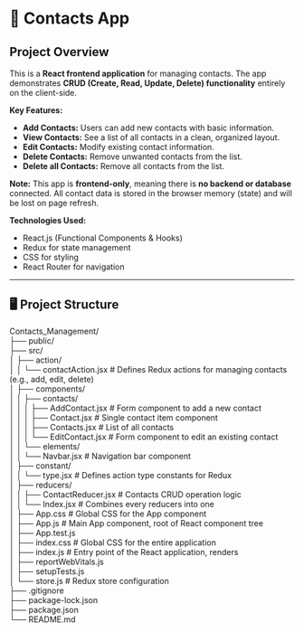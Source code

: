 # 📇 Contacts App

## Project Overview

This is a **React frontend application** for managing contacts. The app demonstrates **CRUD (Create, Read, Update, Delete) functionality** entirely on the client-side.  

**Key Features:**
- **Add Contacts:** Users can add new contacts with basic information.  
- **View Contacts:** See a list of all contacts in a clean, organized layout.  
- **Edit Contacts:** Modify existing contact information.  
- **Delete Contacts:** Remove unwanted contacts from the list.  
- **Delete all Contacts:** Remove all contacts from the list.  

**Note:** This app is **frontend-only**, meaning there is **no backend or database** connected. All contact data is stored in the browser memory (state) and will be lost on page refresh.  

**Technologies Used:**
- React.js (Functional Components & Hooks)  
- Redux for state management  
- CSS for styling  
- React Router for navigation  

---

## 🖥️ Project Structure

Contacts_Management/  
├── public/   
├── src/   
│ ├── action/  
│ │ └── contactAction.jsx # Defines Redux actions for managing contacts (e.g., add, edit, delete)  
│ ├── components/  
│ │ ├── contacts/  
│ │ │ ├── AddContact.jsx # Form component to add a new contact  
│ │ │ ├── Contact.jsx # Single contact item component  
│ │ │ ├── Contacts.jsx # List of all contacts  
│ │ │ └── EditContact.jsx # Form component to edit an existing contact  
│ │ └── elements/  
│ │ └── Navbar.jsx # Navigation bar component  
│ ├── constant/  
│ │ └── type.jsx # Defines action type constants for Redux  
│ ├── reducers/   
│ │ ├── ContactReducer.jsx # Contacts CRUD operation logic  
│ │ └── Index.jsx # Combines every reducers into one    
│ ├── App.css # Global CSS for the App component  
│ ├── App.js # Main App component, root of React component tree  
│ ├── App.test.js  
│ ├── index.css # Global CSS for the entire application  
│ ├── index.js # Entry point of the React application, renders <App />  
│ ├── reportWebVitals.js  
│ ├── setupTests.js   
│ └── store.js # Redux store configuration  
├── .gitignore   
├── package-lock.json   
├── package.json   
└── README.md 
